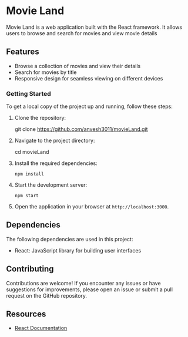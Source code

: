 

# Movie Land

Movie Land is a web application built with the React framework. It allows users to browse and search for movies and view movie details

## Features

- Browse a collection of movies and view their details
- Search for movies by title
- Responsive design for seamless viewing on different devices

### Getting Started

To get a local copy of the project up and running, follow these steps:

1. Clone the repository:
   
   git clone https://github.com/anvesh3011/movieLand.git
   

2. Navigate to the project directory:
 
   cd movieLand
   

3. Install the required dependencies:
   ```
   npm install
   ```

4. Start the development server:
   ```
   npm start
   ```

5. Open the application in your browser at `http://localhost:3000`.

## Dependencies

The following dependencies are used in this project:

- React: JavaScript library for building user interfaces

## Contributing

Contributions are welcome! If you encounter any issues or have suggestions for improvements, please open an issue or submit a pull request on the GitHub repository.



## Resources

- [React Documentation](https://reactjs.org/docs)

